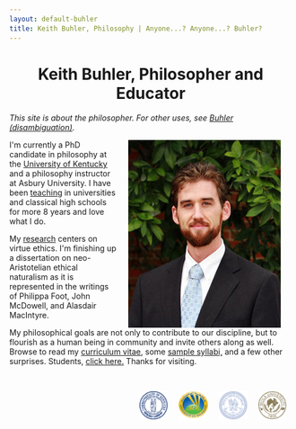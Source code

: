 ```yaml
---
layout: default-buhler
title: Keith Buhler, Philosophy | Anyone...? Anyone...? Buhler? 
--- 
```


<center> 

<h1> Keith Buhler, Philosopher and Educator </h1>

</center>

*This site is about the philosopher. For other uses, see [Buhler (disambiguation)](/disambiguation).*

<img src="/images/keithbuhler-golden.png" alt="Keith Buhler" hspace="20px" align="right">  

I'm currently a PhD candidate in philosophy at the [University of Kentucky](https://philosophy.as.uky.edu/users/kebu226) and a philosophy instructor at Asbury University. I have been [teaching](/teaching) in universities and classical high schools for more 8 years and love what I do. 

My [research](/research) centers on virtue ethics. I'm finishing up a dissertation on neo-Aristotelian ethical naturalism as it is represented in the writings of Philippa Foot, John McDowell, and Alasdair MacIntyre. 

My philosophical goals are not only to contribute to our discipline, but to flourish as a human being in community and invite others along as well. Browse to read my [curriculum vitae](/Buhler-CV), some [sample syllabi,](/teaching) and a few other surprises. Students, [click here.](/philosophy) Thanks for visiting.


<br>

&nbsp;&nbsp;&nbsp; <img src="/images/seal-biola.png" alt="Biola" height="50" align="right" hspace="10px" width="50"> &nbsp;&nbsp;&nbsp; <img src="/images/seal-thi.png" alt="Torrey Honors" height="50" width="50" align="right" hspace="10px">  <img src="/images/seal-balamand.png" alt="Balamand" height="52" width="52" align="right" hspace="10px"> <img src="/images/seal-uk.png" alt="Kentucky" height="50" width="50" align="right" hspace="10px">  

<br>